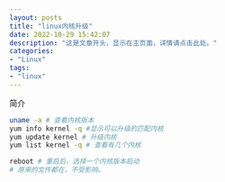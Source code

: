 ```yaml
---
layout: posts
title: "linux内核升级"
date: 2022-10-29 15:42:07
description: "这是文章开头，显示在主页面，详情请点击此处。"
categories: 
- "Linux"
tags:
- "linux"
---
```


简介 <!--more-->

```bash
uname -a # 查看内核版本
yum info kernel -q #显示可以升级的匹配内核
yum update kernel # 升级内核
yum list kernel -q # 查看有几个内核

reboot # 重启后，选择一个内核版本启动
# 原来的文件都在，不受影响。

```

